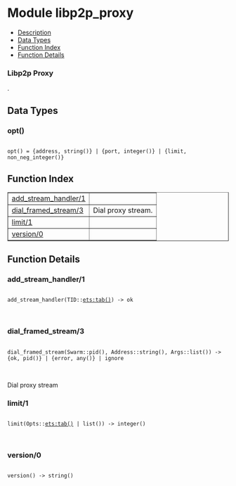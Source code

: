 

# Module libp2p_proxy #
* [Description](#description)
* [Data Types](#types)
* [Function Index](#index)
* [Function Details](#functions)



### <a name="Libp2p_Proxy">Libp2p Proxy</a> ###
.

<a name="types"></a>

## Data Types ##




### <a name="type-opt">opt()</a> ###


<pre><code>
opt() = {address, string()} | {port, integer()} | {limit, non_neg_integer()}
</code></pre>

<a name="index"></a>

## Function Index ##


<table width="100%" border="1" cellspacing="0" cellpadding="2" summary="function index"><tr><td valign="top"><a href="#add_stream_handler-1">add_stream_handler/1</a></td><td></td></tr><tr><td valign="top"><a href="#dial_framed_stream-3">dial_framed_stream/3</a></td><td>
Dial proxy stream.</td></tr><tr><td valign="top"><a href="#limit-1">limit/1</a></td><td></td></tr><tr><td valign="top"><a href="#version-0">version/0</a></td><td></td></tr></table>


<a name="functions"></a>

## Function Details ##

<a name="add_stream_handler-1"></a>

### add_stream_handler/1 ###

<pre><code>
add_stream_handler(TID::<a href="ets.md#type-tab">ets:tab()</a>) -&gt; ok
</code></pre>
<br />

<a name="dial_framed_stream-3"></a>

### dial_framed_stream/3 ###

<pre><code>
dial_framed_stream(Swarm::pid(), Address::string(), Args::list()) -&gt; {ok, pid()} | {error, any()} | ignore
</code></pre>
<br />

Dial proxy stream

<a name="limit-1"></a>

### limit/1 ###

<pre><code>
limit(Opts::<a href="ets.md#type-tab">ets:tab()</a> | list()) -&gt; integer()
</code></pre>
<br />

<a name="version-0"></a>

### version/0 ###

<pre><code>
version() -&gt; string()
</code></pre>
<br />

